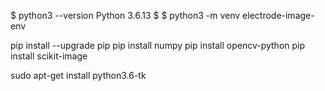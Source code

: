 $ python3 --version
Python 3.6.13
$
$ python3 -m venv electrode-image-env

pip install --upgrade pip
pip install numpy
pip install opencv-python
pip install scikit-image
 
sudo apt-get install python3.6-tk

